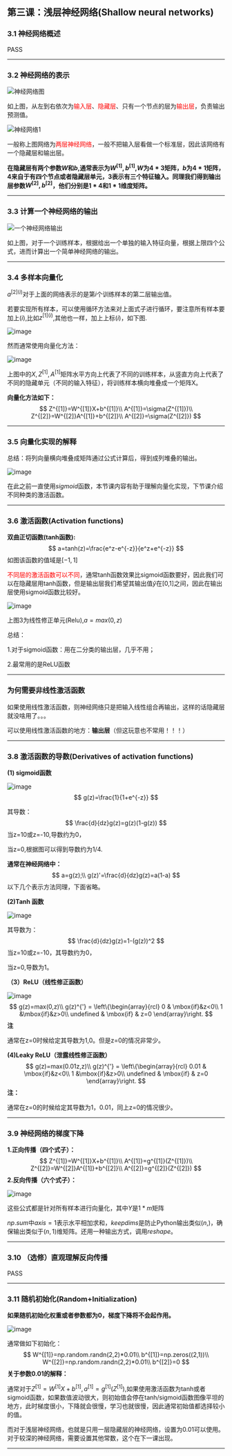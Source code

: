 ## 第三课：浅层神经网络(Shallow neural networks)

### 3.1 神经网络概述

 PASS

***

### 3.2 神经网络的表示

![神经网络图](https://cdn.jsdelivr.net/gh/JLUVicent/image-saving@master/20210731/神经网络图.5wxc91x3nr80.jpg)

如上图，从左到右依次为<font color='red'>输入层</font>、<font color='red'>隐藏层</font>、只有一个节点的层为<font color='red'>输出层</font>，负责输出预测值。

![神经网络1](https://cdn.jsdelivr.net/gh/JLUVicent/image-saving@master/20210731/神经网络1.6a2uqexkwlg0.jpg)

一般称上图网络为<font color='red'>两层神经网络</font>，一般不把输入层看做一个标准层，因此该网络有一个隐藏层和输出层。

**在隐藏层有两个参数$W$​和$b$​,通常表示为$W^{[1]},b^{[1]}$​,$W$​为$4*3$​矩阵，$b$​为$4*1$​矩阵，$4$​来自于有四个节点或者隐藏层单元，$3$​表示有三个特征输入。同理我们得到输出层参数$W^{[2]},b^{[2]}$​，他们分别是$1*4$​和$1*1$​​维度矩阵​。**

***

### 3.3 计算一个神经网络的输出

![一个神经网络输出](https://cdn.jsdelivr.net/gh/JLUVicent/image-saving@master/20210731/一个神经网络输出.1ptzpddajsdc.jpg)

如上图，对于一个训练样本，根据给出一个单独的输入特征向量，根据上限四个公式，进而计算出一个简单神经网络的输出。

***

### 3.4 多样本向量化

$a^{[2](i)}$对于上面的网络表示的是第$i$​个训练样本的第二层输出值。

若要实现所有样本，可以使用循环方法来对上面式子进行循环，要注意所有样本要加上$(i)$,比如$z^{[1](i)}$,其他也一样，加上上标$(i)$​​​​，如下图.

![image](https://cdn.jsdelivr.net/gh/JLUVicent/image-saving@master/20210731/image.1z3urbeoy2m.png)

然而通常使用向量化方法：

![image](https://cdn.jsdelivr.net/gh/JLUVicent/image-saving@master/20210731/image.al2kzob0oag.png)

上图中的$X,Z^{[1]},A^{[1]}$​​矩阵水平方向上代表了不同的训练样本，从竖直方向上代表了不同的隐藏单元（不同的输入特征），将训练样本横向堆叠成一个矩阵X。

**向量化方法如下：**
$$
Z^{[1]}=W^{[1]}X+b^{[1]}\\
A^{[1]}=\sigma(Z^{[1]})\\
Z^{[2]}=W^{[2]}A^{[1]}+b^{[2]}\\
A^{[2]}=\sigma(Z^{[2]})
$$

***

### 3.5 向量化实现的解释

总结：将列向量横向堆叠成矩阵通过公式计算后，得到成列堆叠的输出。

![image](https://cdn.jsdelivr.net/gh/JLUVicent/image-saving@master/20210731/image.7e593rws0r00.png)

在此之前一直使用$sigmoid$函数，本节课内容有助于理解向量化实现，下节课介绍不同种类的激活函数。

***

### 3.6 激活函数(Activation functions)

**双曲正切函数(tanh函数):**
$$
a=tanh(z)=\frac{e^z-e^{-z}}{e^z+e^{-z}}
$$
如图该函数的值域是$[-1,1]$​​

<font color='red'>不同层的激活函数可以不同</font>，通常tanh函数效果比sigmoid函数要好，因此我们可以在隐藏层用tanh函数，但是输出层我们希望其输出值$\widehat{y}$在[0,1]之间，因此在输出层使用sigmoid函数比较好。

![image](https://cdn.jsdelivr.net/gh/JLUVicent/image-saving@master/20210731/image.1rml13s6prfk.png)

上图3为线性修正单元(Relu),$a=max(0,z)$

总结：

1.对于sigmoid函数：用在二分类的输出层，几乎不用；

2.最常用的是ReLU函数

***

### 为何需要非线性激活函数

如果使用线性激活函数，则神经网络只是把输入线性组合再输出，这样的话隐藏层就没啥用了。。。

可以使用线性激活函数的地方：**输出层**（但这玩意也不常用！！！）

***

### 3.8 激活函数的导数(Derivatives of activation functions)

**(1) sigmoid函数**

![image](https://cdn.jsdelivr.net/gh/JLUVicent/image-saving@master/20210731/image.g6tojqnqjug.png)
$$
g(z)=\frac{1}{1+e^{-z}}
$$


其导数：
$$
\frac{d}{dz}g(z)=g(z)(1-g(z))
$$
当z=10或z=-10,导数约为0，

当z=0,根据图可以得到导数约为1/4.

**通常在神经网络中：**
$$
a=g(z);\\
g(z)'=\frac{d}{dz}g(z)=a(1-a)
$$
以下几个表示方法同理，下面省略。

**(2)Tanh 函数**

![image](https://cdn.jsdelivr.net/gh/JLUVicent/image-saving@master/20210731/image.4qktlhvcbfu0.png)

其导数为：
$$
\frac{d}{dz}g(z)=1-(g(z))^2
$$
当z=10或z=-10，其导数约为0，

当z=0,导数为1。

**（3）ReLU（线性修正函数）**

![image](https://cdn.jsdelivr.net/gh/JLUVicent/image-saving@master/20210731/image.7ctp0gjkig80.png)
$$
g(z)=max(0,z)\\
g(z)^{'} =    \left\{\begin{array}{rcl}
0 & \mbox{if}&z<0\\
1 &\mbox{if}&z>0\\
undefined & \mbox{if} & z=0
      \end{array}\right.
$$
**注**

通常在z=0时候给定其导数为1,0。但是z=0的情况非常少。

**(4)Leaky ReLU（泄露线性修正函数）**
$$
g(z)=max(0.01z,z)\\
g(z)^{'} =    \left\{\begin{array}{rcl}
0.01 & \mbox{if}&z<0\\
1 &\mbox{if}&z>0\\
undefined & \mbox{if} & z=0
      \end{array}\right.
$$
**注：**

通常在z=0的时候给定其导数为1，0.01，同上z=0的情况很少。

***

### 3.9 神经网络的梯度下降

**1.正向传播（四个式子）：**
$$
Z^{[1]}=W^{[1]}X+b^{[1]}\\
A^{[1]}=g^{[1]}(Z^{[1]})\\
Z^{[2]}=W^{[2]}A^{[1]}+b^{[2]}\\
A^{[2]}=g^{[2]}(Z^{[2]})
$$
**2.反向传播（六个式子）：**

![image](https://cdn.jsdelivr.net/gh/JLUVicent/image-saving@master/20210731/image.47rl4e3czd40.png)

这些公式都是针对所有样本进行向量化，其中$Y$是$1*m$矩阵

$np.sum$​中$axis=1$​表示水平相加求和，$keepdims$​是防止Python输出类似$(n,)$​​，确保输出类似于$(n,1)$​​​维矩阵。还用一种输出方式，调用$reshape$。

***

### 3.10 （选修）直观理解反向传播

PASS

***

### 3.11 随机初始化(Random+Initialization)

**如果随机初始化权重或者参数都为0，梯度下降将不会起作用。**

![image](https://cdn.jsdelivr.net/gh/JLUVicent/image-saving@master/20210731/image.5jkxn1duuh00.png)

通常做如下初始化：
$$
W^{[1]}=np.random.randn(2,2)*0.01\\
b^{[1]}=np.zeros((2,1))\\
W^{[2]}=np.random.randn(2,2)*0.01\\
b^{[2]}=0
$$
**关于参数0.01的解释：**

通常对于$Z^{[1]}=W^{[1]}X+b^{[1]},a^{[1]}=g^{[1]}(Z^{[1]})$​​,如果使用激活函数为tanh或者sigmoid函数，如果数值波动很大，则初始值会停在tanh/sigmoid函数图像平坦的地方，此时梯度很小，下降就会很慢，学习也就很慢，因此通常初始值都选择较小的值。

而对于浅层神经网络，也就是只用一层隐藏层的神经网络，设置为0.01可以使用。对于较深的神经网络，需要设置其他常数，这个在下一课出现。

***



